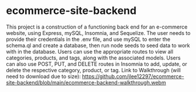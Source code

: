 # ecommerce-site-backend
This project is a construction of a functioning back end for an e-commerce website, using Express, mySQL, Insomnia, and Sequelize.
The user needs to provide their credentials in the .env file, and use mySQL to enter the schema.ql and create a database, then run node seeds to seed data to work with in the database. Users can use the appropriate routes to view all categories, products, and tags, along with the associated models. Users can also use POST, PUT, and DELETE routes in Insomnia to add, update, or delete the respective category, product, or tag. 
Link to Walkthrough (will need to download due to size): https://github.com/jlee12297/ecommerce-site-backend/blob/main/ecommerce-backend-walkthrough.webm 
